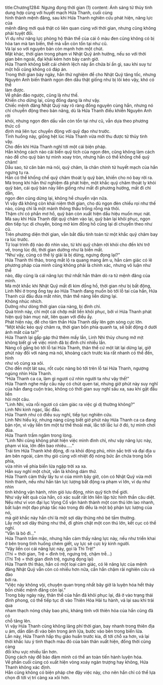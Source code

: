title:Chương1284: Ngưng đọng thời gian (1)
content:
Ánh sáng tử thủy tinh dung hợp cùng với huyết mạch Hứa Thanh, cuối cùng<br>hình thành mệnh đăng, sau khi Hứa Thanh nghiên cứu phát hiện, năng lực của<br>mệnh đăng mới quả thật có liên quan cùng với thời gian, nhưng cũng không<br>phải tuyệt đối.<br>Ví dụ như năng lực phòng hộ thân thể của cái ô màu đen cũng không có bị<br>hòa tan mà tan biến, thế mà vẫn còn tồn tại như cũ.<br>Vả lại so với nguyên bản còn mạnh hơn một chút.<br>Mặt khác, thời gian trong phạm vi Nhật Quỹ ảnh hưởng, nếu so với thời<br>gian bên ngoài, đại khái kém hơn bảy canh giờ.<br>Hứa Thanh không biết cái chênh lệch này ẩn chứa bí ẩn gì, sau khi suy tư<br>một hồi cũng không có đáp án.<br>Trong thời gian bảy ngày, hắn thử nghiệm để cho Nhật Quỹ tăng tốc, nhưng<br>Nguyên Anh biến thành ngọn đèn dầu thật giống như bị lôi kéo vậy, khó có thể<br>làm được.<br>Về phần đảo ngược, cũng là như thế.<br>Khiến cho dừng lại, cũng đồng dạng là như vậy.<br>Chiếc mệnh đăng Nhật Quỹ này rõ ràng đồng nguyên cùng hắn, nhưng nó<br>chỉ chuyển động theo bản năng, dù là Hứa Thanh điều khiển Nguyên Anh rời<br>khỏi, nhưng ngọn đèn dầu vẫn còn tồn tại như cũ, vẫn dựa theo phương thức cố<br>định mà liên tục chuyển động với quỹ đạo như trước.<br>Tình huống này, giống hệt lúc Hứa Thanh vừa mới thu được tử thủy tinh<br>vậy.<br>Cho đến khi Hứa Thanh nghĩ tới một cái biện pháp.<br>Hắn không cách nào cải biến quỹ tích của ngọn đèn, cũng không làm cách<br>nào để cho quỹ bàn tự mình xoay tròn, nhưng hắn có thể khống chế quỹ châm!<br>Dẫu sao, từ căn bản mà nói, quỹ châm, là chân chính từ huyết mạch của hắn<br>ngưng tụ ra.<br>Hắn có thể khống chế quỹ châm thoát ly quỹ bàn, khiến cho nó bay rời ra.<br>Mà trong khi hắn thử nghiệm đã phát hiện, một khắc quỹ châm thoát ly khỏi<br>quỹ bàn, cái quỹ bàn này liền giống như mất đi phương hướng, mất đi chỉ dẫn,<br>ngọn đèn cũng dừng lại, không hề chuyển vận nữa.<br>Vì vậy đã không còn khái niệm thời gian, cho dù ngọn đèn chiếu rọi như thế<br>nào, cũng chỉ là một mảnh thông thấu trống rỗng mà thôi.<br>Thậm chí có phần mơ hồ, quỹ bàn còn xuất hiện dấu hiệu muốn mục nát.<br>Mà sau khi Hứa Thanh đặt quỹ châm vào lại, quỹ bàn lại khôi phục, ngọn<br>đèn tiếp tục di chuyển, bóng mờ kim đồng hồ cũng lại di chuyển theo như cũ.<br>Trên phương diện thời gian, vẫn bắt đầu tính toán từ một khắc quỹ châm bay<br>ra lúc trước.<br>Từ loại trình độ nào đó nhìn vào, từ khi quỹ châm rời khỏi cho đến khi trở<br>về, trong lúc đó, thời gian dường như là biến mất.<br>"Như vậy, cũng có thể lý giải là bị dừng, ngưng đọng lại?"<br>Hứa Thanh thì thào, trong mắt lộ ra quang mang âm u, hắn cảm giác có lẽ<br>phương pháp của mình cũng không phải là chính xác, nhưng vô luận như thế<br>nào, đây cũng là cái năng lực thứ nhất hắn thăm dò ra từ mệnh đăng của mình.<br>Mà một khắc khi Nhật Quỹ mất đi kim đồng hồ, thời gian như bị bất động,<br>Linh Nhi ở trong ống tay áo Hứa Thanh đang muốn bò tới lỗ tai của hắn, Hứa<br>Thanh cúi đầu đưa mắt nhìn, thân thể nàng liền dừng lại.<br>Không nhúc nhích.<br>Dường như dòng thời gian của nàng, bị đình chỉ.<br>Quá trình này, chỉ một cái chớp mắt liền khôi phục, bởi vì Hứa Thanh phát<br>hiện quỹ bàn mục nát, liên quan với điều ấy.<br>Phát hiện này, để cho tâm thần Hứa Thanh dấy lên gợn sóng cực lớn.<br>"Một khắc kéo quỹ châm ra, thời gian bốn phía quanh ta, sẽ bất động ở dưới<br>ánh mắt của ta?"<br>Hứa Thanh lại gấp gáp thử thêm mấy lần, Linh Nhi thủy chung mờ mịt<br>không biết gì về việc mình đã bị đình chỉ nhiều lần.<br>Nàng cố gắng bò tới lỗ tai Hứa Thanh, thân thể cứ một lát lại dừng lại, giờ<br>phút này đối với nàng mà nói, khoảng cách trước kia rất nhanh có thể đến, hình<br>như vô cùng xa xôi.<br>Cho đến một lát sau, rốt cuộc nàng bò tới trên lỗ tai Hứa Thanh, ngượng<br>ngùng nhìn Hứa Thanh.<br>"Hứa Thanh ca ca, làm gì ngươi cứ nhìn người ta như vậy thế!"<br>Hứa Thanh nghe mấy câu này có chút quen tai, nhưng giờ phút này suy nghĩ<br>của hắn đang cuộn trào, không có thời gian suy nghĩ sâu xa, sau khi gật đầu liền<br>hỏi một câu.<br>"Linh Nhi, vừa rồi ngươi có cảm giác ra việc gì dị thường không?"<br>Linh Nhi kinh ngạc, lắc đầu.<br>Hứa Thanh như có điều suy nghĩ, tiếp tục nghiên cứu.<br>Linh Nhi hiếu kỳ, nhưng nàng cũng biết giờ phút này Hứa Thanh ca ca đang<br>bận rộn, vì vậy liền tìm một tư thế thoải mái, lắc tới lắc lui ở đó, tự mình chơi<br>đùa.<br>Hứa Thanh trầm ngâm trong lòng.<br>"Linh Nhi cũng không phát hiện việc mình đình chỉ, như vậy năng lực này,<br>phạm vi kia, lớn đến bao nhiêu....."<br>Trái tim Hứa Thanh khẽ động, đi ra khỏi động phủ, nhìn sắc trời và đại địa u<br>ám bên ngoài, cảm thụ gió cùng với nhiệt độ nóng bức ẩn chứa trong bốn phía,<br>vừa nhìn về phía biển lửa ngập trời xa xa.<br>Hắn suy nghĩ một chút, vẫn là không dám thử.<br>Hứa Thanh cảm thấy lấy tu vi của mình bây giờ, còn có Nhật Quỹ vừa mới<br>hình thành, nếu như hắn tản lực lượng bất động ra phạm vi lớn, ví dụ như nhìn<br>tinh không vận hành, nhìn gió lưu động, nhìn quỹ tích thế giới.<br>Như vậy kết quả của hắn, có xác suất rất lớn liền lập tức hình thần câu diệt.<br>Nếu như ví von đại lục Vọng Cổ vận hành thành một con thú lớn lao nhanh,<br>bất luận một đạo pháp tắc nào trong đó đều là một bộ phận lực lượng của nó,<br>mà giờ khắc này hắn chỉ là một sợi dây thừng nhỏ bé tầm thường.<br>Lấy một sơi dây thừng như thế, đi ghìm chặt một con thú lớn, kết cục có thể<br>nghĩ.<br>"Vẫn là bỏ đi..."<br>Hứa Thanh trầm mặc, nhưng hắn cảm thấy năng lực này, nếu như triển khai<br>ở bên trong tình huống chém giết, uy lực sẽ cực kỳ kinh người.<br>"Vậy liền coi cái năng lực này, gọi là Thì Trệ!"<br>(Thì = thời gian, Trệ = đình trệ, ngưng trệ, chậm trễ…)<br>(Thì Trệ = thời gian đình trệ, ngưng đọng lại)<br>Hứa Thanh thì thào, hắn có một loại cảm giác, có lẽ năng lực của mệnh<br>đăng Nhật Quỹ vẫn còn có nhiều hơn nữa, cần hắn chậm rãi nghiên cứu và đào<br>bới ra.<br>"Việc này không vội, chuyện quan trọng nhất bây giờ là luyện hóa hết thảy<br>bốn chiếc mệnh đăng còn lại."<br>Trong bảy ngày này, thân thể của hắn đã khôi phục lại, đã ở vào trạng thái<br>đỉnh phong, có thể tiếp tục đi vào Thiên Hỏa Hải tu hành, vả lại sau khi trải qua<br>nham thạch nóng chảy bao phủ, kháng tính với thiên hỏa của hắn cũng đã có<br>chỗ tăng lên.<br>Vì vậy Hứa Thanh cũng không lãng phí thời gian, bay nhanh trong thiên địa<br>u ám, dần dần đi vào bên trong ánh lửa, bước vào bên trong biển lửa.<br>Lần này, Hứa Thanh hấp thụ giáo huấn trước kia, đi tới chỗ xa hơn, vả lại<br>thời khắc lưu ý tinh thạch màu đỏ của bản thân xuất hiện, đồng thời cũng càng<br>đổi khu vực nhiều lần hơn.<br>Dùng cách này để bảo đảm mình có thể an toàn tiến hành luyện hóa.<br>Về phần cuối cùng có xuất hiện vòng xoáy ngàn trượng hay không, Hứa<br>Thanh không xác định.<br>Hắn cũng không có biện pháp che đậy việc này, cho nên hắn chỉ có thể lựa<br>chọn đi tới vị trí càng xa xôi hơn.